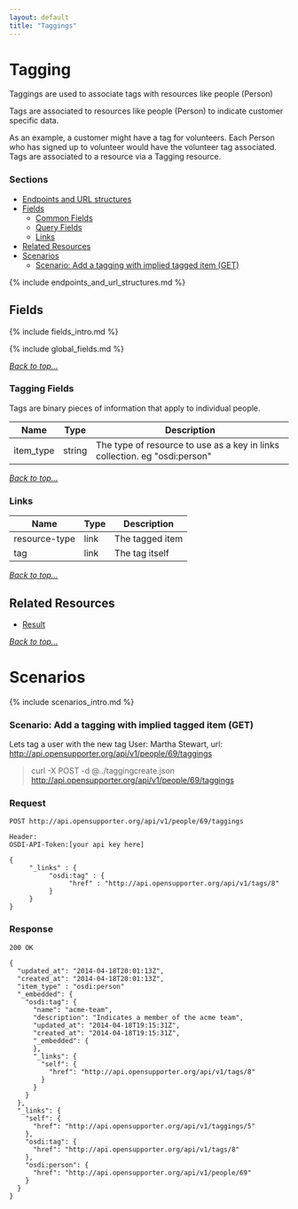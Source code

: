 ```yaml
---
layout: default
title: "Taggings"
---
```


# Tagging
Taggings are used to associate tags with resources like people (Person)

Tags are associated to resources like people (Person) to indicate customer specific data.  

As an example, a customer might have a tag for volunteers.  Each Person who has signed up to volunteer would have the volunteer tag associated.  Tags are associated to a resource via a Tagging resource.

### Sections

* [Endpoints and URL structures](#endpoints-and-url-structures)
* [Fields](#fields)
    * [Common Fields](#common-fields)
    * [Query Fields](#query-fields)  
    * [Links](#links)
* [Related Resources](#related-resources)
* [Scenarios](#scenarios)
    * [Scenario: Add a tagging with implied tagged item (GET)](#scenario-add-a-tagging-with-implied-tagged-item-get)
    
{% include endpoints_and_url_structures.md %}

## Fields

{% include fields_intro.md %}

{% include global_fields.md %}

_[Back to top...](#)_

### Tagging Fields
Tags are binary pieces of information that apply to individual people.

|Name   	|Type   |Description
|---    	|---    |---
|item_type | string | The type of resource to use as a key in links collection. eg "osdi:person"

_[Back to top...](#)_

### Links

|Name   	|Type   |Description
|---    	|---    |---
|resource-type  |link | The tagged item
|tag    	|link |The tag itself

_[Back to top...](#)_

## Related Resources

* [Result](tags.html)

_[Back to top...](#)_

# Scenarios

{% include scenarios_intro.md %}

### Scenario: Add a tagging with implied tagged item (GET)
Lets tag a user with the new tag
User: Martha Stewart, url: http://api.opensupporter.org/api/v1/people/69/taggings

> curl -X POST -d @../taggingcreate.json http://api.opensupporter.org/api/v1/people/69/taggings


### Request
```
POST http://api.opensupporter.org/api/v1/people/69/taggings 

Header:
OSDI-API-Token:[your api key here]

{
     "_links" : {
          "osdi:tag" : {
               "href" : "http://api.opensupporter.org/api/v1/tags/8"
          }
     }
}
```

### Response

```
200 OK

{
  "updated_at": "2014-04-18T20:01:13Z",
  "created_at": "2014-04-18T20:01:13Z",
  "item_type" : "osdi:person"
  "_embedded": {
    "osdi:tag": {
      "name": "acme-team",
      "description": "Indicates a member of the acme team",
      "updated_at": "2014-04-18T19:15:31Z",
      "created_at": "2014-04-18T19:15:31Z",
      "_embedded": {
      },
      "_links": {
        "self": {
          "href": "http://api.opensupporter.org/api/v1/tags/8"
        }
      }
    }
  },
  "_links": {
    "self": {
      "href": "http://api.opensupporter.org/api/v1/taggings/5"
    },
    "osdi:tag": {
      "href": "http://api.opensupporter.org/api/v1/tags/8"
    },
    "osdi:person": {
      "href": "http://api.opensupporter.org/api/v1/people/69"
    }
  }
}
```
